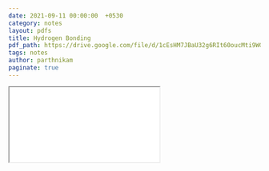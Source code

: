 ```yaml
---
date: 2021-09-11 00:00:00  +0530
category: notes
layout: pdfs
title: Hydrogen Bonding
pdf_path: https://drive.google.com/file/d/1cEsHM7JBaU32g6RIt60oucMti9WGnwkH/preview?usp=sharing
tags: notes
author: parthnikam
paginate: true
---
```


<iframe class="embed-pdf" src="{{ page.pdf_path }}#toolbar=0" seamless="seamless" scrolling="no" style="overflow:hidden"></iframe>
